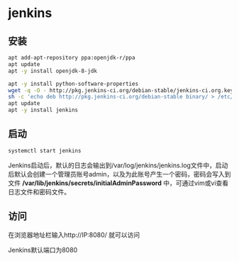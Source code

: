 # jenkins

## 安装

```bash
apt add-apt-repository ppa:openjdk-r/ppa
apt update
apt -y install openjdk-8-jdk

apt -y install python-software-properties
wget -q -O - http://pkg.jenkins-ci.org/debian-stable/jenkins-ci.org.key | apt-key add -
sh -c 'echo deb http://pkg.jenkins-ci.org/debian-stable binary/ > /etc/apt/sources.list.d/jenkins.list'
apt update
apt -y install jenkins
```

## 启动

```bash
systemctl start jenkins
```

Jenkins启动后，默认的日志会输出到/var/log/jenkins/jenkins.log文件中，启动后默认会创建一个管理员账号admin，以及为此账号产生一个密码，密码会写入到文件 **/var/lib/jenkins/secrets/initialAdminPassword** 中，可通过vim或vi查看日志文件和密码文件。

## 访问

在浏览器地址栏输入http://IP:8080/ 就可以访问

Jenkins默认端口为8080

